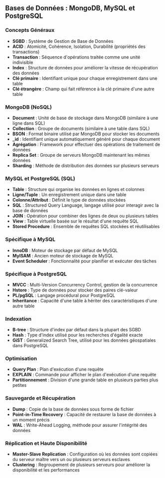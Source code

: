 ## Bases de Données : MongoDB, MySQL et PostgreSQL

### Concepts Généraux

- **SGBD** : Système de Gestion de Base de Données
- **ACID** : Atomicité, Cohérence, Isolation, Durabilité (propriétés des transactions)
- **Transaction** : Séquence d'opérations traitée comme une unité indivisible
- **Index** : Structure de données pour améliorer la vitesse de récupération des données
- **Clé primaire** : Identifiant unique pour chaque enregistrement dans une table
- **Clé étrangère** : Champ qui fait référence à la clé primaire d'une autre table

### MongoDB (NoSQL)

- **Document** : Unité de base de stockage dans MongoDB (similaire à une ligne dans SQL)
- **Collection** : Groupe de documents (similaire à une table dans SQL)
- **BSON** : Format binaire utilisé par MongoDB pour stocker les documents
- **\_id** : Identifiant unique automatiquement généré pour chaque document
- **Agrégation** : Framework pour effectuer des opérations de traitement de données
- **Replica Set** : Groupe de serveurs MongoDB maintenant les mêmes données
- **Sharding** : Méthode de distribution des données sur plusieurs serveurs

### MySQL et PostgreSQL (SQL)

- **Table** : Structure qui organise les données en lignes et colonnes
- **Ligne/Tuple** : Un enregistrement unique dans une table
- **Colonne/Attribut** : Définit le type de données stockées
- **SQL** : Structured Query Language, langage utilisé pour interagir avec la base de données
- **JOIN** : Opération pour combiner des lignes de deux ou plusieurs tables
- **View** : Table virtuelle basée sur le résultat d'une requête SQL
- **Stored Procedure** : Ensemble de requêtes SQL stockées et réutilisables

### Spécifique à MySQL

- **InnoDB** : Moteur de stockage par défaut de MySQL
- **MyISAM** : Ancien moteur de stockage de MySQL
- **Event Scheduler** : Fonctionnalité pour planifier et exécuter des tâches

### Spécifique à PostgreSQL

- **MVCC** : Multi-Version Concurrency Control, gestion de la concurrence
- **Hstore** : Type de données pour stocker des paires clé-valeur
- **PL/pgSQL** : Langage procédural pour PostgreSQL
- **Inheritance** : Capacité d'une table à hériter des caractéristiques d'une autre table

### Indexation

- **B-tree** : Structure d'index par défaut dans la plupart des SGBD
- **Hash** : Type d'index utilisé pour les recherches d'égalité exacte
- **GiST** : Generalized Search Tree, utilisé pour les données géospatiales dans PostgreSQL

### Optimisation

- **Query Plan** : Plan d'exécution d'une requête
- **EXPLAIN** : Commande pour afficher le plan d'exécution d'une requête
- **Partitionnement** : Division d'une grande table en plusieurs parties plus petites

### Sauvegarde et Récupération

- **Dump** : Copie de la base de données sous forme de fichier
- **Point-in-Time Recovery** : Capacité de restaurer la base de données à un moment précis
- **WAL** : Write-Ahead Logging, méthode pour assurer l'intégrité des données

### Réplication et Haute Disponibilité

- **Master-Slave Replication** : Configuration où les données sont copiées du serveur maître vers un ou plusieurs serveurs esclaves
- **Clustering** : Regroupement de plusieurs serveurs pour améliorer la disponibilité et les performances
